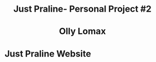 <h1 align="center">Just Praline- Personal Project #2</h1>
<h1 align="center">Olly Lomax</h1>

# Just Praline Website